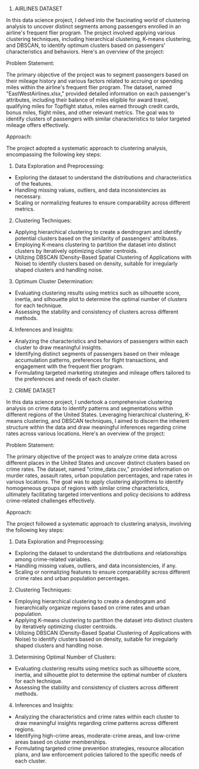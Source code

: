 1. AIRLINES DATASET

In this data science project, I delved into the fascinating world of clustering analysis to uncover distinct segments among passengers enrolled in an airline's frequent flier program. The project involved applying various clustering techniques, including hierarchical clustering, K-means clustering, and DBSCAN, to identify optimum clusters based on passengers' characteristics and behaviors. Here's an overview of the project:
 
Problem Statement:
 
The primary objective of the project was to segment passengers based on their mileage history and various factors related to accruing or spending miles within the airline's frequent flier program. The dataset, named "EastWestAirlines.xlsx," provided detailed information on each passenger's attributes, including their balance of miles eligible for award travel, qualifying miles for Topflight status, miles earned through credit cards, bonus miles, flight miles, and other relevant metrics. The goal was to identify clusters of passengers with similar characteristics to tailor targeted mileage offers effectively.
 
Approach:
 
The project adopted a systematic approach to clustering analysis, encompassing the following key steps:
 
1. Data Exploration and Preprocessing:
 - Exploring the dataset to understand the distributions and characteristics of the features.
 - Handling missing values, outliers, and data inconsistencies as necessary.
 - Scaling or normalizing features to ensure comparability across different metrics.
 
2. Clustering Techniques:
 - Applying hierarchical clustering to create a dendrogram and identify potential clusters based on the similarity of passengers' attributes.
 - Employing K-means clustering to partition the dataset into distinct clusters by iteratively optimizing cluster centroids.
 - Utilizing DBSCAN (Density-Based Spatial Clustering of Applications with Noise) to identify clusters based on density, suitable for irregularly shaped clusters and handling noise.
 
3. Optimum Cluster Determination:
 - Evaluating clustering results using metrics such as silhouette score, inertia, and silhouette plot to determine the optimal number of clusters for each technique.
 - Assessing the stability and consistency of clusters across different methods.
 
4. Inferences and Insights:
 - Analyzing the characteristics and behaviors of passengers within each cluster to draw meaningful insights.
 - Identifying distinct segments of passengers based on their mileage accumulation patterns, preferences for flight transactions, and engagement with the frequent flier program.
 - Formulating targeted marketing strategies and mileage offers tailored to the preferences and needs of each cluster.

2. CRIME DATASET

In this data science project, I undertook a comprehensive clustering analysis on crime data to identify patterns and segmentations within different regions of the United States. Leveraging hierarchical clustering, K-means clustering, and DBSCAN techniques, I aimed to discern the inherent structure within the data and draw meaningful inferences regarding crime rates across various locations. Here's an overview of the project:
 
Problem Statement:
 
The primary objective of the project was to analyze crime data across different places in the United States and uncover distinct clusters based on crime rates. The dataset, named "crime_data.csv," provided information on murder rates, assault rates, urban population percentages, and rape rates in various locations. The goal was to apply clustering algorithms to identify homogeneous groups of regions with similar crime characteristics, ultimately facilitating targeted interventions and policy decisions to address crime-related challenges effectively.
 
Approach:
 
The project followed a systematic approach to clustering analysis, involving the following key steps:
 
1. Data Exploration and Preprocessing:
 - Exploring the dataset to understand the distributions and relationships among crime-related variables.
 - Handling missing values, outliers, and data inconsistencies, if any.
 - Scaling or normalizing features to ensure comparability across different crime rates and urban population percentages.
 
2. Clustering Techniques:
 - Employing hierarchical clustering to create a dendrogram and hierarchically organize regions based on crime rates and urban population.
 - Applying K-means clustering to partition the dataset into distinct clusters by iteratively optimizing cluster centroids.
 - Utilizing DBSCAN (Density-Based Spatial Clustering of Applications with Noise) to identify clusters based on density, suitable for irregularly shaped clusters and handling noise.
 
3. Determining Optimal Number of Clusters:
 - Evaluating clustering results using metrics such as silhouette score, inertia, and silhouette plot to determine the optimal number of clusters for each technique.
 - Assessing the stability and consistency of clusters across different methods.
 
4. Inferences and Insights:
 - Analyzing the characteristics and crime rates within each cluster to draw meaningful insights regarding crime patterns across different regions.
 - Identifying high-crime areas, moderate-crime areas, and low-crime areas based on cluster memberships.
 - Formulating targeted crime prevention strategies, resource allocation plans, and law enforcement policies tailored to the specific needs of each cluster.
